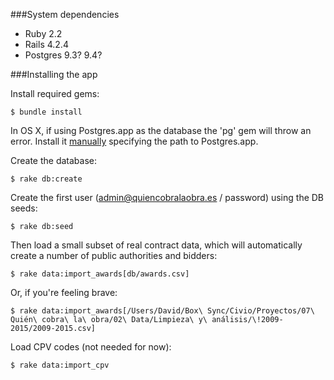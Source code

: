 ###System dependencies

* Ruby 2.2
* Rails 4.2.4
* Postgres 9.3? 9.4?

###Installing the app

Install required gems:

    $ bundle install

In OS X, if using Postgres.app as the database the 'pg' gem will throw an error. Install it [manually](http://edgar.tumblr.com/post/113599678239/install-pg-gem-in-mac-os-x-with-postgresapp) specifying the path to Postgres.app.

Create the database:

    $ rake db:create

Create the first user (admin@quiencobralaobra.es / password) using the DB seeds:

    $ rake db:seed

Then load a small subset of real contract data, which will automatically create a number of public authorities and bidders:

    $ rake data:import_awards[db/awards.csv]

Or, if you're feeling brave:

    $ rake data:import_awards[/Users/David/Box\ Sync/Civio/Proyectos/07\ Quién\ cobra\ la\ obra/02\ Data/Limpieza\ y\ análisis/\!2009-2015/2009-2015.csv]

Load CPV codes (not needed for now):

    $ rake data:import_cpv

